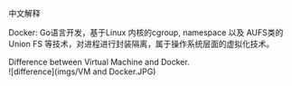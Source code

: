 中文解释        

Docker: Go语言开发，基于Linux 内核的cgroup, namespace 以及 AUFS类的Union FS 等技术，对进程进行封装隔离，属于操作系统层面的虚拟化技术。    

Difference between Virtual Machine and Docker.     
![difference](imgs/VM and Docker.JPG)      


